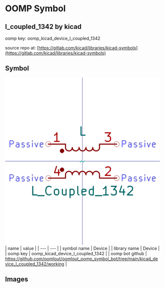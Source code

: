 # OOMP Symbol  
## l_coupled_1342  by kicad  
  
oomp key: oomp_kicad_device_l_coupled_1342  
  
source repo at: [https://gitlab.com/kicad/libraries/kicad-symbols](https://gitlab.com/kicad/libraries/kicad-symbols)  
## Symbol  
  
[![working.png](working_600.png)](working.png)  
| name | value | 
| --- | --- | 
| symbol name | Device | 
| library name | Device | 
| oomp key | oomp_kicad_device_l_coupled_1342 | 
| oomp bot github | https://github.com/oomlout/oomlout_oomp_symbol_bot/tree/main/kicad_device_l_coupled_1342/working | 
## Images  
